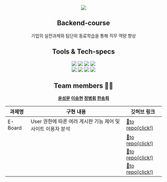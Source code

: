 <div align="center"">
  <img src="https://capsule-render.vercel.app/api?type=waving&color=auto&height=200&section=header&text=Django%20E-Project&fontSize=60&animation=fadeIn&fontAlignY=38&desc=&descAlignY=51&descAlign=62" /><br/>

  ## Backend-course
  
  <p dir="auto">
      기업의 실전과제와 팀단위 동료학습을 통해 직무 역량 향상<br>
  </p> 
  
  ## Tools & Tech-specs
  <p>
      <img src="https://img.shields.io/badge/code covention-FF4747?style=flat&logo=&logoColor=white"/>
      <img src="https://img.shields.io/badge/git covention-4479A1?style=flat&logo=&logoColor=white"/>
      <img src="https://img.shields.io/badge/pull request-527FFF?style=flat&logo=&logoColor=white"/>
      <img src="https://img.shields.io/badge/MySQL-4479A1?style=flat&logo=MySQL&logoColor=white"/><br/>
      <img src="https://img.shields.io/badge/Python-F7DF1E?style=flat&logo=Python&logoColor=white"/>
      <img src="https://img.shields.io/badge/Django-4479A1?style=flat&logo=Django&logoColor=white"/>
      <img src="https://img.shields.io/badge/Amazon RDS-527FFF?style=flat&logo=Amazon RDS&logoColor=white"/>
      <img src="https://img.shields.io/badge/Amazon EC2-FF9900?style=flat&logo=Amazon EC2&logoColor=white"/>
  </p>
  
  ## <b> Team members 👋🏻 </br>
  <a href="https://github.com/tjdans1201">윤성문</a>
  <a href="https://github.com/blessian">이승현</a>
  <a href="https://github.com/byeonghwijeong">정병휘</a>
  <a href="https://github.com/song-hee-1">한송희</a>
  <br />

| 과제명 | 구현 내용 | 깃허브 링크 |
| --- | --- | --- |
| E-Board | User 권한에 따른 여러 게시판 기능 제어 및 사이트 이용자 분석 | [🐰to repo(click!)]() |
|  |  | [🐥to repo(click!)]()|
|  |  | [🐥to repo(click!)]()|
|  |  | [🐥to repo(click!)]()|


</div>
